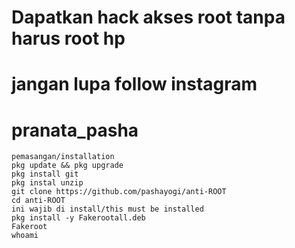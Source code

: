 # Dapatkan hack akses root tanpa harus root hp
# jangan lupa follow instagram
# pranata_pasha
```
pemasangan/installation
pkg update && pkg upgrade
pkg install git
pkg instal unzip
git clone https://github.com/pashayogi/anti-ROOT
cd anti-ROOT
ini wajib di install/this must be installed 
pkg install -y Fakerootall.deb
Fakeroot
whoami
```